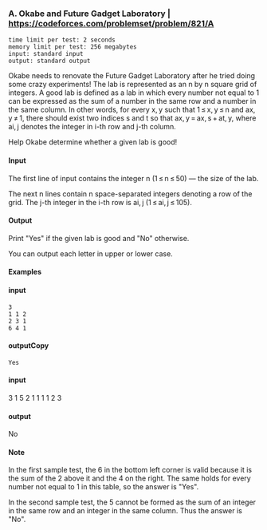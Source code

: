### A. Okabe and Future Gadget Laboratory | https://codeforces.com/problemset/problem/821/A
```
time limit per test: 2 seconds
memory limit per test: 256 megabytes
input: standard input
output: standard output
```
Okabe needs to renovate the Future Gadget Laboratory after he tried doing some crazy experiments! The lab is represented as an n by n square grid of integers. A good lab is defined as a lab in which every number not equal to 1 can be expressed as the sum of a number in the same row and a number in the same column. In other words, for every x, y such that 1 ≤ x, y ≤ n and ax, y ≠ 1, there should exist two indices s and t so that ax, y = ax, s + at, y, where ai, j denotes the integer in i-th row and j-th column.

Help Okabe determine whether a given lab is good!

#### Input
The first line of input contains the integer n (1 ≤ n ≤ 50) — the size of the lab.

The next n lines contain n space-separated integers denoting a row of the grid. The j-th integer in the i-th row is ai, j (1 ≤ ai, j ≤ 105).

#### Output
Print "Yes" if the given lab is good and "No" otherwise.

You can output each letter in upper or lower case.

#### Examples
#### input
```
3
1 1 2
2 3 1
6 4 1
```
#### outputCopy
```
Yes
```
#### input
3
1 5 2
1 1 1
1 2 3
#### output
No
#### Note
In the first sample test, the 6 in the bottom left corner is valid because it is the sum of the 2 above it and the 4 on the right. The same holds for every number not equal to 1 in this table, so the answer is "Yes".

In the second sample test, the 5 cannot be formed as the sum of an integer in the same row and an integer in the same column. Thus the answer is "No".

